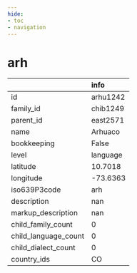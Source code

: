 ```yaml
---
hide:
- toc
- navigation
---
```

# arh
|                      | info     |
|:---------------------|:---------|
| id                   | arhu1242 |
| family_id            | chib1249 |
| parent_id            | east2571 |
| name                 | Arhuaco  |
| bookkeeping          | False    |
| level                | language |
| latitude             | 10.7018  |
| longitude            | -73.6363 |
| iso639P3code         | arh      |
| description          | nan      |
| markup_description   | nan      |
| child_family_count   | 0        |
| child_language_count | 0        |
| child_dialect_count  | 0        |
| country_ids          | CO       |
